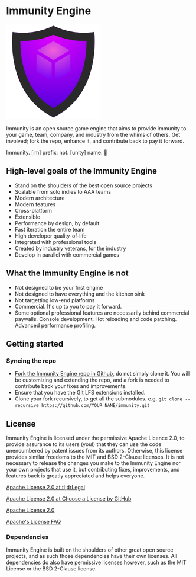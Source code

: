 # Immunity Engine

![Immunity Engine Logo](./logos/immunity-logo-256.png "Immunity Engine")

Immunity is an open source game engine that aims to provide immunity to your game, team, company, and industry from the whims of others. Get involved; fork the repo, enhance it, and contribute back to pay it forward.

Immunity. [im] prefix: not. [unity] name: :poop:

## High-level goals of the Immunity Engine

* Stand on the shoulders of the best open source projects
* Scalable from solo indies to AAA teams
* Modern architecture
* Modern features
* Cross-platform
* Extensible
* Performance by design, by default
* Fast iteration the entire team
* High developer quality-of-life
* Integrated with professional tools
* Created by industry veterans, for the industry
* Develop in parallel with commercial games

## What the Immunity Engine is not

* Not designed to be your first engine
* Not designed to have everything and the kitchen sink
* Not targetting low-end platforms
* Commercial. It's up to you to pay it forward.
* Some optional professional features are necessarily behind commercial paywalls. Console development. Hot reloading and code patching. Advanced performance profiling.

## Getting started

### Syncing the repo

* [Fork the Immunity Engine repo in Github](https://github.com/richard-sim/immunity/fork), do not simply clone it. You will be customizing and extending the repo, and a fork is needed to contribute back your fixes and improvements.
* Ensure that you have the Git LFS extensions installed.
* Clone your fork recursively, to get all the submodules. e.g. `git clone --recursive https://github.com/YOUR_NAME/immunity.git`

## License

Immunity Engine is licensed under the permissive Apache Licence 2.0, to provide assurance to its users (you!) that they can use the code unencumbered by patent issues from its authors. Otherwise, this license provides similar freedoms to the MIT and BSD 2-Clause licenses. It is not necessary to release the changes you make to the Immunity Engine nor your own projects that use it, but contributing fixes, improvements, and features back is greatly appreciated and helps everyone.


[Apache License 2.0 at tl;drLegal](https://www.tldrlegal.com/license/apache-license-2-0-apache-2-0)

[Apache License 2.0 at Choose a License by GitHub](https://choosealicense.com/licenses/apache-2.0/)



[Apache License 2.0](https://apache.org/licenses/LICENSE-2.0.txt)

[Apache's License FAQ](https://apache.org/foundation/license-faq.html)

### Dependencies

Immunity Engine is built on the shoulders of other great open source projects, and as such those dependencies have their own licenses. All dependencies do also have permissive licenses however, such as the MIT License or the BSD 2-Clause license.

